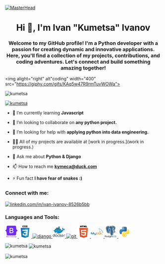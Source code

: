 [![MasterHead](https://giphy.com/gifs/coxQHKASG60HrHtvkt)](https://rishavchanda.io)

<h1 align="center">Hi 👋, I'm Ivan "Kumetsa" Ivanov</h1>
<h3 align="center">Welcome to my GitHub profile! I'm a Python developer with a passion for creating dynamic and innovative applications. Here, you'll find a collection of my projects, contributions, and coding adventures. Let's connect and build something amazing together!</h3>

<img alight="right" alt"coding" width="400" src="https://giphy.com/gifs/KAq5w47R9rmTuvWOWa">

<p align="left"> <img src="https://komarev.com/ghpvc/?username=kumetsa&label=Profile%20views&color=0e75b6&style=flat" alt="kumetsa" /> </p>

<p align="left"> <a href="https://github.com/ryo-ma/github-profile-trophy"><img src="https://github-profile-trophy.vercel.app/?username=kumetsa" alt="kumetsa" /></a> </p>

- 🌱 I’m currently learning **Javascript**

- 👯 I’m looking to collaborate on **any python project.**

- 🤝 I’m looking for help with **applying python into data engineering.**

- 👨‍💻 All of my projects are available at [work in progress.](work in progress.)

- 💬 Ask me about **Python & Django**

- 📫 How to reach me **kymeca@duck.com**

- ⚡ Fun fact **I have fear of snakes :)**

<h3 align="left">Connect with me:</h3>
<p align="left">
<a href="https://linkedin.com/in/linkedin.com/in/ivan-ivanov-8526b5bb" target="blank"><img align="center" src="https://raw.githubusercontent.com/rahuldkjain/github-profile-readme-generator/master/src/images/icons/Social/linked-in-alt.svg" alt="linkedin.com/in/ivan-ivanov-8526b5bb" height="30" width="40" /></a>
</p>

<h3 align="left">Languages and Tools:</h3>
<p align="left"> <a href="https://getbootstrap.com" target="_blank" rel="noreferrer"> <img src="https://raw.githubusercontent.com/devicons/devicon/master/icons/bootstrap/bootstrap-plain-wordmark.svg" alt="bootstrap" width="40" height="40"/> </a> <a href="https://www.w3schools.com/css/" target="_blank" rel="noreferrer"> <img src="https://raw.githubusercontent.com/devicons/devicon/master/icons/css3/css3-original-wordmark.svg" alt="css3" width="40" height="40"/> </a> <a href="https://www.djangoproject.com/" target="_blank" rel="noreferrer"> <img src="https://cdn.worldvectorlogo.com/logos/django.svg" alt="django" width="40" height="40"/> </a> <a href="https://www.docker.com/" target="_blank" rel="noreferrer"> <img src="https://raw.githubusercontent.com/devicons/devicon/master/icons/docker/docker-original-wordmark.svg" alt="docker" width="40" height="40"/> </a> <a href="https://git-scm.com/" target="_blank" rel="noreferrer"> <img src="https://www.vectorlogo.zone/logos/git-scm/git-scm-icon.svg" alt="git" width="40" height="40"/> </a> <a href="https://www.w3.org/html/" target="_blank" rel="noreferrer"> <img src="https://raw.githubusercontent.com/devicons/devicon/master/icons/html5/html5-original-wordmark.svg" alt="html5" width="40" height="40"/> </a> <a href="https://www.mysql.com/" target="_blank" rel="noreferrer"> <img src="https://raw.githubusercontent.com/devicons/devicon/master/icons/mysql/mysql-original-wordmark.svg" alt="mysql" width="40" height="40"/> </a> <a href="https://www.postgresql.org" target="_blank" rel="noreferrer"> <img src="https://raw.githubusercontent.com/devicons/devicon/master/icons/postgresql/postgresql-original-wordmark.svg" alt="postgresql" width="40" height="40"/> </a> <a href="https://www.python.org" target="_blank" rel="noreferrer"> <img src="https://raw.githubusercontent.com/devicons/devicon/master/icons/python/python-original.svg" alt="python" width="40" height="40"/> </a> </p>

<p><img align="left" src="https://github-readme-stats.vercel.app/api/top-langs?username=kumetsa&show_icons=true&locale=en&layout=compact" alt="kumetsa" /></p>

<p>&nbsp;<img align="center" src="https://github-readme-stats.vercel.app/api?username=kumetsa&show_icons=true&locale=en" alt="kumetsa" /></p>

<p><img align="center" src="https://github-readme-streak-stats.herokuapp.com/?user=kumetsa&" alt="kumetsa" /></p>

